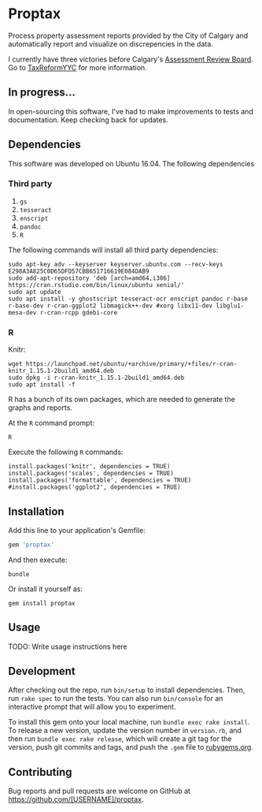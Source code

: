 # Proptax

Process property assessment reports provided by the City of Calgary and automatically report and visualize on discrepencies in the data.

I currently have three victories before Calgary's [Assessment Review Board](http://www.calgaryarb.ca/eCourtPublic/). Go to [TaxReformYYC](https://taxreformyyc.com) for more information.

## In progress...

In open-sourcing this software, I've had to make improvements to tests and documentation. Keep checking back for updates.

## Dependencies

This software was developed on Ubuntu 16.04. The following dependencies

### Third party

1. `gs`
2. `tesseract`
3. `enscript`
4. `pandoc`
5. `R`

    
The following commands will install all third party dependencies:

``` 
sudo apt-key adv --keyserver keyserver.ubuntu.com --recv-keys E298A3A825C0D65DFD57CBB651716619E084DAB9
sudo add-apt-repository 'deb [arch=amd64,i386] https://cran.rstudio.com/bin/linux/ubuntu xenial/'
sudo apt update
sudo apt install -y ghostscript tesseract-ocr enscript pandoc r-base r-base-dev r-cran-ggplot2 libmagick++-dev #xorg libx11-dev libglu1-mesa-dev r-cran-rcpp gdebi-core
``` 

### R

Knitr:

```
wget https://launchpad.net/ubuntu/+archive/primary/+files/r-cran-knitr_1.15.1-2build1_amd64.deb
sudo dpkg -i r-cran-knitr_1.15.1-2build1_amd64.deb
sudo apt install -f
```


R has a bunch of its own packages, which are needed to generate the graphs and reports.

At the `R` command prompt:

```
R
```

Execute the following `R` commands:

```
install.packages('knitr', dependencies = TRUE)
install.packages('scales', dependencies = TRUE)
install.packages('formattable', dependencies = TRUE)
#install.packages('ggplot2', dependencies = TRUE)
```


## Installation

Add this line to your application's Gemfile:

```ruby
gem 'proptax'
```

And then execute:

```
bundle
```

Or install it yourself as:

```
gem install proptax
```

## Usage

TODO: Write usage instructions here

## Development

After checking out the repo, run `bin/setup` to install dependencies. Then, run `rake spec` to run the tests. You can also run `bin/console` for an interactive prompt that will allow you to experiment.

To install this gem onto your local machine, run `bundle exec rake install`. To release a new version, update the version number in `version.rb`, and then run `bundle exec rake release`, which will create a git tag for the version, push git commits and tags, and push the `.gem` file to [rubygems.org](https://rubygems.org).

## Contributing

Bug reports and pull requests are welcome on GitHub at https://github.com/[USERNAME]/proptax.
